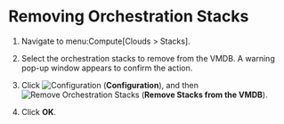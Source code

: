 # Removing Orchestration Stacks

1.  Navigate to menu:Compute\[Clouds \> Stacks\].

2.  Select the orchestration stacks to remove from the VMDB. A warning
    pop-up window appears to confirm the action.

3.  Click ![Configuration](../images/1847.png) (**Configuration**), and
    then ![Remove Orchestration Stacks](../images/2098.png) (**Remove
    Stacks from the VMDB**).

4.  Click **OK**.
